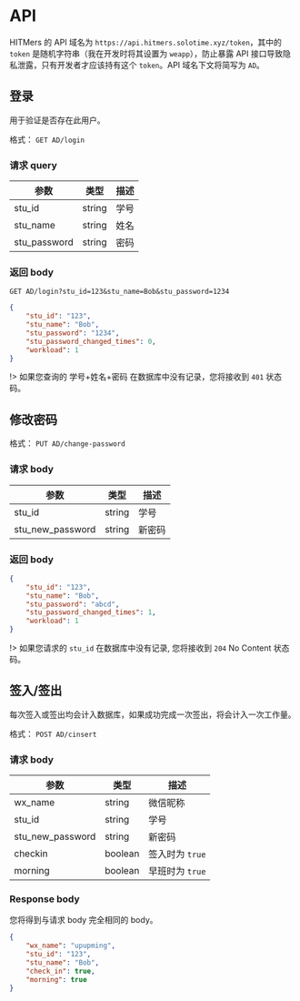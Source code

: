# API

HITMers 的 API 域名为 `https://api.hitmers.solotime.xyz/token`，其中的 `token` 是随机字符串（我在开发时将其设置为 `weapp`），防止暴露 API 接口导致隐私泄露，只有开发者才应该持有这个 `token`。API 域名下文将简写为 `AD`。

## 登录

用于验证是否存在此用户。

格式： `GET AD/login`

### 请求 query

|参数|类型|描述|
|---------|----|-----------|
|stu_id|string|学号|
|stu_name|string|姓名|
|stu_password|string|密码|

### 返回 body

`GET AD/login?stu_id=123&stu_name=Bob&stu_password=1234`

```json
{
    "stu_id": "123",
    "stu_name": "Bob",
    "stu_password": "1234",
    "stu_password_changed_times": 0,
    "workload": 1
}
```

!> 如果您查询的 学号+姓名+密码 在数据库中没有记录，您将接收到 `401` 状态码。

## 修改密码

格式： `PUT AD/change-password`

### 请求 body

|参数|类型|描述|
|---------|----|-----------|
|stu_id|string|学号|
|stu_new_password|string|新密码|

### 返回 body

```json
{
    "stu_id": "123",
    "stu_name": "Bob",
    "stu_password": "abcd",
    "stu_password_changed_times": 1,
    "workload": 1
}
```
!> 如果您请求的 `stu_id` 在数据库中没有记录, 您将接收到 `204` No Content 状态码。

## 签入/签出

每次签入或签出均会计入数据库，如果成功完成一次签出，将会计入一次工作量。

格式： `POST AD/cinsert`

### 请求 body

|参数|类型|描述|
|---------|----|-----------|
|wx_name|string|微信昵称|
|stu_id|string|学号|
|stu_new_password|string|新密码|
|checkin|boolean|签入时为 `true`|
|morning|boolean|早班时为 `true`|

### Response body

您将得到与请求 body 完全相同的 body。

```json
{
    "wx_name": "upupming",
    "stu_id": "123",
    "stu_name": "Bob",
    "check_in": true,
    "morning": true
}
```

